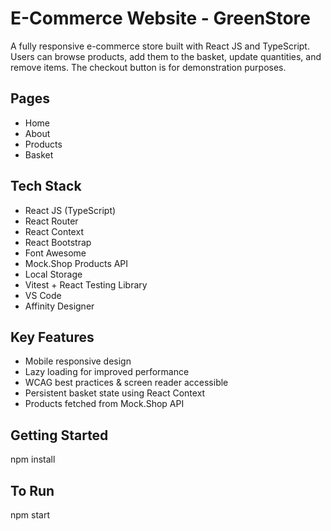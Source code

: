 # E-Commerce Website - GreenStore

A fully responsive e-commerce store built with React JS and TypeScript. Users can browse products, add them to the basket, update quantities, and remove items. The checkout button is for demonstration purposes.

## Pages

- Home
- About
- Products
- Basket

## Tech Stack
- React JS (TypeScript)
- React Router
- React Context
- React Bootstrap
- Font Awesome
- Mock.Shop Products API
- Local Storage
- Vitest + React Testing Library
- VS Code
- Affinity Designer

## Key Features

- Mobile responsive design
- Lazy loading for improved performance
- WCAG best practices & screen reader accessible
- Persistent basket state using React Context
- Products fetched from Mock.Shop API

## Getting Started

npm install

## To Run

npm start
